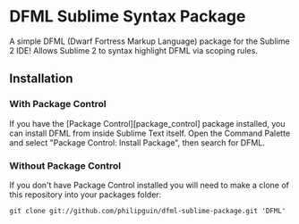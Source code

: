 DFML Sublime Syntax Package
===========================

A simple DFML (Dwarf Fortress Markup Language) package for the Sublime 2 IDE!  Allows Sublime 2 to syntax highlight DFML via scoping rules.

## Installation ##

### With Package Control ###

If you have the [Package Control][package_control] package installed, you can install DFML from inside Sublime Text itself. Open the Command Palette and select "Package Control: Install Package", then search for DFML.

### Without Package Control ###

If you don't have Package Control installed you will need to make a clone of this repository into your packages folder:

    git clone git://github.com/philipguin/dfml-sublime-package.git 'DFML'